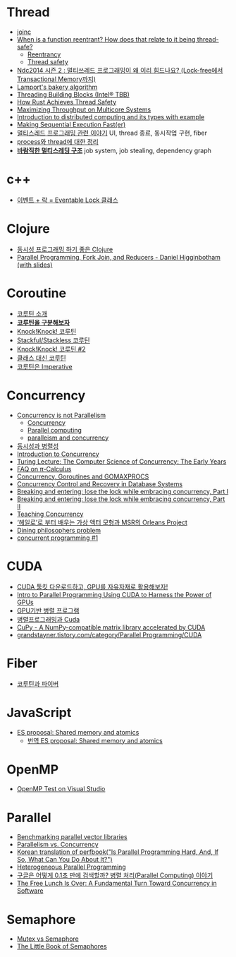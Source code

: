 Thread
======
* [joinc](http://www.joinc.co.kr/modules/moniwiki/wiki.php/Site/Thread)
* [When is a function reentrant? How does that relate to it being thread-safe?](http://www.quora.com/When-is-a-function-reentrant-How-does-that-relate-to-it-being-thread-safe)
  * [Reentrancy](http://en.wikipedia.org/wiki/Reentrancy_(computing))
  * [Thread safety](http://en.wikipedia.org/wiki/Thread_safety)
* [Ndc2014 시즌 2 : 멀티쓰레드 프로그래밍이 왜 이리 힘드나요? (Lock-free에서 Transactional Memory까지)](http://www.slideshare.net/zzapuno/ndc2014-2)
* [Lamport's bakery algorithm](https://en.m.wikipedia.org/wiki/Lamport%27s_bakery_algorithm)
* [Threading Building Blocks (Intel® TBB)](https://www.threadingbuildingblocks.org/)
* [How Rust Achieves Thread Safety](http://manishearth.github.io/blog/2015/05/30/how-rust-achieves-thread-safety/)
* [Maximizing Throughput on Multicore Systems](http://www.infoq.com/presentations/erlang-multicore)
* [Introduction to distributed computing and its types with example](https://www.youtube.com/watch?v=6_sqINSdWb0)
* [Making Sequential Execution Fast(er)](https://medium.com/@claytonlong_34858/making-sequential-execution-fast-er-56d65f70eb2b)
* [멀티스레드 프로그래밍 관련 이야기](http://moogi.new21.org/tc/1429) UI, thread 종료, 동시작업 구현, fiber
* [process와 thread에 대한 정리](https://magi82.github.io/process-thread/)
* **[바람직한 멀티스레딩 구조](https://www.youtube.com/watch?v=M1e9nmmD3II)** job system, job stealing, dependency graph

# c++
* [이벤트 + 락 = Eventable Lock 클래스](https://surpreem.com/%EC%9D%B4%EB%B2%A4%ED%8A%B8-%EB%9D%BD-eventable-lock-%ED%81%B4%EB%9E%98%EC%8A%A4/)

# Clojure
* [동시성 프로그래밍 하기 좋은 Clojure](http://www.slideshare.net/eunminn/clojure-68804824)
* [Parallel Programming, Fork Join, and Reducers - Daniel Higginbotham (with slides)](https://www.youtube.com/watch?v=eRq5UBx6cbA)

# Coroutine
* [코루틴 소개](https://medium.com/@jooyunghan/%EC%BD%94%EB%A3%A8%ED%8B%B4-%EC%86%8C%EA%B0%9C-504cecc89407)
* **[코루틴을 구분해보자](https://medium.com/@jooyunghan/%EC%BD%94%EB%A3%A8%ED%8B%B4%EC%9D%84-%EA%B5%AC%EB%B6%84%ED%95%B4%EB%B3%B4%EC%9E%90-98428c491ace)**
* [Knock!Knock! 코루틴](https://medium.com/@jooyunghan/knock-knock-%EC%BD%94%EB%A3%A8%ED%8B%B4-c4ccc17a5d66)
* [Stackful/Stackless 코루틴](https://medium.com/@jooyunghan/stackful-stackless-%EC%BD%94%EB%A3%A8%ED%8B%B4-4da83b8dd03e)
* [Knock!Knock! 코루틴 #2](https://medium.com/@jooyunghan/knock-knock-%EC%BD%94%EB%A3%A8%ED%8B%B4-2-e5d26678e021)
* [클래스 대신 코루틴](https://medium.com/@jooyunghan/%ED%81%B4%EB%9E%98%EC%8A%A4-%EB%8C%80%EC%8B%A0-%EC%BD%94%EB%A3%A8%ED%8B%B4-2959e7ce12ed)
* [코루틴은 Imperative](https://medium.com/@jooyunghan/%EC%BD%94%EB%A3%A8%ED%8B%B4%EC%9D%80-imperative-6df578922c2f)

# Concurrency
* [Concurrency is not Parallelism](http://blog.golang.org/concurrency-is-not-parallelism)
  * [Concurrency](http://en.wikipedia.org/wiki/Concurrency_(computer_science))
  * [Parallel computing](http://en.wikipedia.org/wiki/Parallel_computing)
  * [paralleism and concurrency](http://skyul.tistory.com/263)
* [동시성과 병렬성](http://ohgyun.com/741)
* [Introduction to Concurrency](http://cs.lmu.edu/~ray/notes/introconcurrency/)
* [Turing Lecture: The Computer Science of Concurrency: The Early Years](http://cacm.acm.org/magazines/2015/6/187316-turing-lecture-the-computer-science-of-concurrency/fulltext)
* [FAQ on π-Calculus](http://www.cs.cmu.edu/~wing/publications/Wing02a.pdf)
* [Concurrency, Goroutines and GOMAXPROCS](http://www.goinggo.net/2014/01/concurrency-goroutines-and-gomaxprocs.html?m=1)
* [Concurrency Control and Recovery in Database Systems](http://research.microsoft.com/en-us/people/philbe/ccontrol.aspx)
* [Breaking and entering: lose the lock while embracing concurrency, Part I](https://techblog.workiva.com/tech-blog/breaking-and-entering-lose-lock-while-embracing-concurrency-part-i)
* [Breaking and entering: lose the lock while embracing concurrency, Part II](https://techblog.workiva.com/tech-blog/breaking-and-entering-lose-lock-while-embracing-concurrency-part-ii)
* [Teaching Concurrency](http://research.microsoft.com/en-us/um/people/lamport/pubs/teaching-concurrency.pdf)
* [‘헤일로’로 부터 배우는 가상 액터 모형과 MSR의 Orleans Project](http://ndcreplay.nexon.com/NDC2016/sessions/NDC2016_0048.html)
* [Dining philosophers problem](https://en.wikipedia.org/wiki/Dining_philosophers_problem)
* [concurrent programming #1](https://01010011.blog/tag/concurrent/)

# CUDA
* [CUDA 툴킷 다운로드하고, GPU를 자유자재로 활용해보자!](http://blogs.nvidia.co.kr/2018/01/16/cuda-toolkit/)
* [Intro to Parallel Programming Using CUDA to Harness the Power of GPUs](https://www.udacity.com/course/intro-to-parallel-programming--cs344)
* [GPU기반 병렬 프로그램](https://webedu.ksc.re.kr/movieSubjectList.es?mid=a10401000000&subj_no=42)
* [병렬프로그래밍과 Cuda](http://www.slideshare.net/seokjoonyun9/cuda-33834381)
* [CuPy - A NumPy-compatible matrix library accelerated by CUDA](https://cupy.chainer.org/)
* [grandstayner.tistory.com/category/Parallel Programming/CUDA](http://grandstayner.tistory.com/category/Parallel%20Programming/CUDA)

# Fiber
* [코루틴과 파이버](https://medium.com/@jooyunghan/%EC%BD%94%EB%A3%A8%ED%8B%B4%EA%B3%BC-%ED%8C%8C%EC%9D%B4%EB%B2%84-9e93c12bce30)

# JavaScript
* [ES proposal: Shared memory and atomics](http://www.2ality.com/2017/01/shared-array-buffer.html)
  * [번역 ES proposal: Shared memory and atomics](http://modernator.me/article/esnext/es-proposal-shared-memory-and-atomic)

# OpenMP
* [OpenMP Test on Visual Studio](http://study.marearts.com/2017/05/openmp-test-on-visual-studio.html)

# Parallel
* [Benchmarking parallel vector libraries](http://arrayfire.com/benchmarking-parallel-vector-libraries/)
* [Parallelism vs. Concurrency](https://wiki.haskell.org/Parallelism_vs._Concurrency)
* [Korean translation of perfbook("Is Parallel Programming Hard, And, If So, What Can You Do About It?")](https://github.com/sjp38/perfbook-ko_KR)
* [Heterogeneous Parallel Programming](https://www.coursera.org/course/hetero)
* [구글은 어떻게 0.1초 만에 검색할까?  병렬 처리(Parallel Computing) 이야기](https://brunch.co.kr/@nsung/29)
* [The Free Lunch Is Over: A Fundamental Turn Toward Concurrency in Software](http://www.gotw.ca/publications/concurrency-ddj.htm)

# Semaphore
* [Mutex vs Semaphore](http://www.geeksforgeeks.org/mutex-vs-semaphore/)
* [The Little Book of Semaphores](http://www.greenteapress.com/semaphores/downey08semaphores.pdf)
